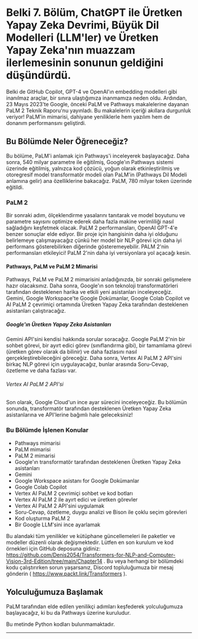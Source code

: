 # Belki 7. Bölüm, ChatGPT ile Üretken Yapay Zeka Devrimi, Büyük Dil Modelleri (LLM'ler) ve Üretken Yapay Zeka'nın muazzam ilerlemesinin sonunun geldiğini düşündürdü.
Belki de GitHub Copilot, GPT-4 ve OpenAI'ın embedding modelleri gibi inanılmaz araçlar, bir sınıra ulaştığımıza inanmamıza neden oldu. Ardından, 23 Mayıs 2023'te Google, önceki PaLM ve Pathways makalelerine dayanan PaLM 2 Teknik Raporu'nu yayınladı. Bu makalelerin içeriği akıllara durgunluk veriyor! PaLM'in mimarisi, dahiyane yeniliklerle hem yazılım hem de donanım performansını geliştirdi.

## Bu Bölümde Neler Öğreneceğiz?
Bu bölüme, PaLM'i anlamak için Pathways'i inceleyerek başlayacağız. Daha sonra, 540 milyar parametre ile eğitilmiş, Google'ın Pathways sistemi üzerinde eğitilmiş, yalnızca kod çözücü, yoğun olarak etkinleştirilmiş ve otoregresif model transformatör modeli olan PaLM'in (Pathways Dil Modeli anlamına gelir) ana özelliklerine bakacağız. PaLM, 780 milyar token üzerinde eğitildi.

### PaLM 2
Bir sonraki adım, ölçeklendirme yasalarını tanıtarak ve model boyutunu ve parametre sayısını optimize ederek daha fazla makine verimliliği nasıl sağladığını keşfetmek olacak. PaLM 2 performansları, OpenAI GPT-4'e benzer sonuçlar elde ediyor. Bir proje için hangisinin daha iyi olduğunu belirlemeye çalışmayacağız çünkü her model bir NLP görevi için daha iyi performans gösterebilirken diğerinde gösteremeyebilir. PALM 2'nin performansları etkileyici! PaLM 2'nin daha iyi versiyonlara yol açacağı kesin.

#### Pathways, PaLM ve PaLM 2 Mimarisi
Pathways, PaLM ve PaLM 2 mimarisini anladığınızda, bir sonraki gelişmelere hazır olacaksınız. Daha sonra, Google'ın son teknoloji transformatörleri tarafından desteklenen harika ve etkili yeni asistanları inceleyeceğiz. Gemini, Google Workspace'te Google Dokümanlar, Google Colab Copilot ve AI PaLM 2 çevrimiçi ortamında Üretken Yapay Zeka tarafından desteklenen asistanları çalıştıracağız.

##### Google'ın Üretken Yapay Zeka Asistanları
Gemini API'sini kendisi hakkında sorular soracağız. Google PaLM 2'nin bir sohbet görevi, bir ayırt edici görev (sınıflandırma gibi), bir tamamlama görevi (üretken görev olarak da bilinir) ve daha fazlasını nasıl gerçekleştirebileceğini göreceğiz. Daha sonra, Vertex AI PaLM 2 API'sini birkaç NLP görevi için uygulayacağız, bunlar arasında Soru-Cevap, özetleme ve daha fazlası var.

###### Vertex AI PaLM 2 API'si
Son olarak, Google Cloud'un ince ayar sürecini inceleyeceğiz. Bu bölümün sonunda, transformatör tarafından desteklenen Üretken Yapay Zeka asistanlarına ve API'lerine bağımlı hale geleceksiniz!

### Bu Bölümde İşlenen Konular
- Pathways mimarisi
- PaLM mimarisi
- PaLM 2 mimarisi
- Google'ın transformatör tarafından desteklenen Üretken Yapay Zeka asistanları
- Gemini
- Google Workspace asistanı for Google Dokümanlar
- Google Colab Copilot
- Vertex AI PaLM 2 çevrimiçi sohbet ve kod botları
- Vertex AI PaLM 2 ile ayırt edici ve üretken görevler
- Vertex AI PaLM 2 API'sini uygulamak
- Soru-Cevap, özetleme, duygu analizi ve Bison ile çoklu seçim görevleri
- Kod oluşturma PaLM 2
- Bir Google LLM'sini ince ayarlamak

Bu alandaki tüm yenilikler ve kütüphane güncellemeleri ile paketler ve modeller düzenli olarak değişmektedir. Lütfen en son kurulum ve kod örnekleri için GitHub deposuna gidiniz: https://github.com/Denis2054/Transformers-for-NLP-and-Computer-Vision-3rd-Edition/tree/main/Chapter14 . Bu veya herhangi bir bölümdeki kodu çalıştırırken sorun yaşarsanız, Discord topluluğumuza bir mesaj gönderin ( https://www.packt.link/Transformers ).

## Yolculuğumuza Başlamak
PaLM tarafından elde edilen yenilikçi adımları keşfederek yolculuğumuza başlayacağız, ki bu da Pathways üzerine kuruludur.

Bu metinde Python kodları bulunmamaktadır.

---

